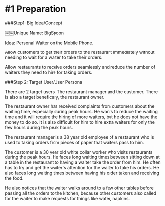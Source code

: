 # #1 Preparation

###Step1: Big Idea/Concept

￼￼Unique Name: BigSpoon

Idea: Personal Waiter on the Mobile Phone.

Allow customers to get their orders to the restaurant immediately without needing to wait for a waiter to take their orders.

Allow restaurants to receive orders seamlessly and reduce the number of waiters they need to hire for taking orders.

###Step 2: Target User/User Persona

There are 2 target users. The restaurant manager and the customer. There is also a target beneficary, the restaurant owner.

The restaurant owner has received complaints from customers about the waiting time, especially during peak hours. He wants to reduce the waiting time and it will require the hiring of more waiters, but he does not have the money to do so. It is also difficult for him to hire extra waiters for only the few hours during the peak hours.

The restaurant manager is a 38 year old employee of a restaurant who is used to taking orders from pieces of paper that waiters pass to him.

The customer is a 30 year old white collar worker who visits restaurants during the peak hours.
He faces long waiting times between sitting down at a table in the restaurant to having a waiter take the order from him. He often has to try and get the waiter's attention for the waiter to take his orders.
He also faces long waiting times between having his order taken and receiving the food.

He also notices that the waiter walks around to a few other tables before passing all the orders to the kitchen, because other customers also called for the waiter to make requests for things like water, napkins.






